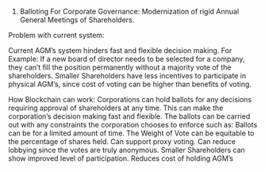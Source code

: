 1. Balloting For Corporate Governance: Modernization of rigid Annual General Meetings of Shareholders.

Problem with current system:

Current AGM’s system hinders fast and flexible decision making. For Example: If a new board of director needs to be selected for a company, they can’t  fill the position permanently without a majority vote of the shareholders.
Smaller Shareholders have less incentives to participate in physical AGM’s, since cost of voting can be higher than benefits of voting.

How Blockchain can work:
Corporations can hold ballots for any decisions requiring approval of shareholders at any time. This can make the corporation’s decision making fast and flexible. The ballots can be carried out with any constraints the corporation chooses to enforce such as:
    Ballots can be for a limited amount of time.
    The Weight of Vote can be equitable to the percentage of shares held.
    Can support proxy voting.
    Can reduce lobbying since the votes are truly anonymous.
    Smaller Shareholders can show improved level of participation.
    Reduces cost of holding AGM’s
